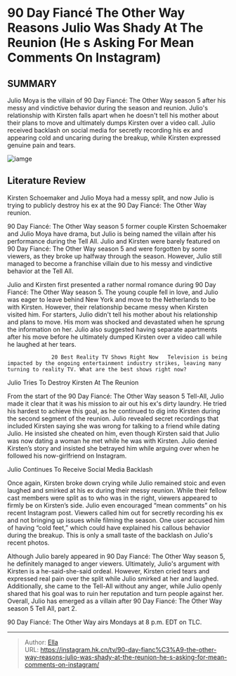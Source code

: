 # 90 Day Fiancé The Other Way Reasons Julio Was Shady At The Reunion (He s Asking For Mean Comments On Instagram)


## SUMMARY 



  Julio Moya is the villain of 90 Day Fiancé: The Other Way season 5 after his messy and vindictive behavior during the season and reunion.   Julio&#39;s relationship with Kirsten falls apart when he doesn&#39;t tell his mother about their plans to move and ultimately dumps Kirsten over a video call.   Julio received backlash on social media for secretly recording his ex and appearing cold and uncaring during the breakup, while Kirsten expressed genuine pain and tears.  

![iamge](https://static1.srcdn.com/wordpress/wp-content/uploads/2023/12/scheduled-monday-at-10_30-pm-et-90-day-fianc-_-the-other-way_-reasons-julio-was-shady-at-the-reunion-he-s-asking-for-mean-comments-on-instagram.jpg)

## Literature Review
Kirsten Schoemaker and Julio Moya had a messy split, and now Julio is trying to publicly destroy his ex at the 90 Day Fiancé: The Other Way reunion.




90 Day Fiancé: The Other Way season 5 former couple Kirsten Schoemaker and Julio Moya have drama, but Julio is being named the villain after his performance during the Tell All. Julio and Kirsten were barely featured on 90 Day Fiancé: The Other Way season 5 and were forgotten by some viewers, as they broke up halfway through the season. However, Julio still managed to become a franchise villain due to his messy and vindictive behavior at the Tell All.




Julio and Kirsten first presented a rather normal romance during 90 Day Fiancé: The Other Way season 5. The young couple fell in love, and Julio was eager to leave behind New York and move to the Netherlands to be with Kirsten. However, their relationship became messy when Kirsten visited him. For starters, Julio didn&#39;t tell his mother about his relationship and plans to move. His mom was shocked and devastated when he sprung the information on her. Julio also suggested having separate apartments after his move before he ultimately dumped Kirsten over a video call while he laughed at her tears.

                  20 Best Reality TV Shows Right Now   Television is being impacted by the ongoing entertainment industry strikes, leaving many turning to reality TV. What are the best shows right now?    


 Julio Tries To Destroy Kirsten At The Reunion 
          




From the start of the 90 Day Fiancé: The Other Way season 5 Tell-All, Julio made it clear that it was his mission to air out his ex&#39;s dirty laundry. He tried his hardest to achieve this goal, as he continued to dig into Kirsten during the second segment of the reunion. Julio revealed secret recordings that included Kirsten saying she was wrong for talking to a friend while dating Julio. He insisted she cheated on him, even though Kirsten said that Julio was now dating a woman he met while he was with Kirsten. Julio denied Kirsten’s story and insisted she betrayed him while arguing over when he followed his now-girlfriend on Instagram.



 Julio Continues To Receive Social Media Backlash 

 

Once again, Kirsten broke down crying while Julio remained stoic and even laughed and smirked at his ex during their messy reunion. While their fellow cast members were split as to who was in the right, viewers appeared to firmly be on Kirsten’s side. Julio even encouraged “mean comments” on his recent Instagram post. Viewers called him out for secretly recording his ex and not bringing up issues while filming the season. One user accused him of having “cold feet,” which could have explained his callous behavior during the breakup. This is only a small taste of the backlash on Julio&#39;s recent photos.




Although Julio barely appeared in 90 Day Fiancé: The Other Way season 5, he definitely managed to anger viewers. Ultimately, Julio&#39;s argument with Kirsten is a he-said-she-said ordeal. However, Kirsten cried tears and expressed real pain over the split while Julio smirked at her and laughed. Additionally, she came to the Tell-All without any anger, while Julio openly shared that his goal was to ruin her reputation and turn people against her. Overall, Julio has emerged as a villain after 90 Day Fiancé: The Other Way season 5 Tell All, part 2.





90 Day Fiancé: The Other Way airs Mondays at 8 p.m. EDT on TLC.






---

> Author: [Ella](https://instagram.hk.cn/)  
> URL: https://instagram.hk.cn/tv/90-day-fianc%C3%A9-the-other-way-reasons-julio-was-shady-at-the-reunion-he-s-asking-for-mean-comments-on-instagram/  

